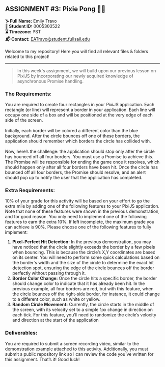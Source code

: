 ## ASSIGNMENT #3: Pixie Pong 🧚🏻
**♑ Full Name:** Emily Travo <br>
**🔑 Student ID:** 0005303522 <br>
**⌛ Timezone:** PST <br>
**📬 Contact:** EATravo@student.fullsail.edu
<br>
<br>
Welcome to my repository! Here you will find all relevant files & folders related to this project!
<hr>

>In this week's assignment, we will build upon our previous lesson on PixiJS by incorporating our newly acquired knowledge of asynchronous Promise handling.

### The Requirements:

You are required to create four rectangles in your PixiJS application. Each rectangle (or line) will represent a border in your application. Each line will occupy one side of a box and will be positioned at the very edge of each side of the screen. <br><br>Initially, each border will be colored a different color than the blue background. After the circle bounces off one of these borders, the application should remember which borders the circle has collided with.<br><br> Now, here’s the challenge: the application should stop only after the circle has bounced off all four borders. You must use a Promise to achieve this. The Promise will be responsible for ending the game once it resolves, which should happen only after all four borders have been hit. Once the circle has bounced off all four borders, the Promise should resolve, and an alert should pop up to notify the user that the application has completed.

### Extra Requirements:
10% of your grade for this activity will be based on your effort to go the extra mile by adding one of the following features to your PixiJS application. Note that none of these features were shown in the previous demonstration, and for good reason. You only need to implement one of the following features to earn the extra 10%. If left incomplete, the maximum grade you can achieve is 90%. Please choose one of the following features to fully implement:
1. **Pixel-Perfect Hit Detection:** In the previous demonstration, you may have noticed that the circle slightly exceeds the border by a few pixels when bouncing. This is because the circle’s X,Y coordinates are based on its center. You will need to perform some quick calculations based on the border's width and the size of the circle to determine the exact hit detection spot, ensuring the edge of the circle bounces off the border perfectly without passing through it.
2. **Border Color Change:** Once the circle hits a specific border, the border should change color to indicate that it has already been hit. In the previous example, all four borders are red, but with this feature, when the circle bounces off the right-side border, for instance, it could change to a different color, such as white or yellow.
3. **Random Circle Movement:** Currently, the circle starts in the middle of the screen, with its velocity set to a simple 1px change in direction on each tick. For this feature, you’ll need to randomize the circle’s velocity and direction at the start of the application

### Deliverables:
You are required to submit a screen recording video, similar to the demonstration example attached to this activity. Additionally, you must submit a public repository link so I can review the code you’ve written for this assignment. That’s it! Good luck!



